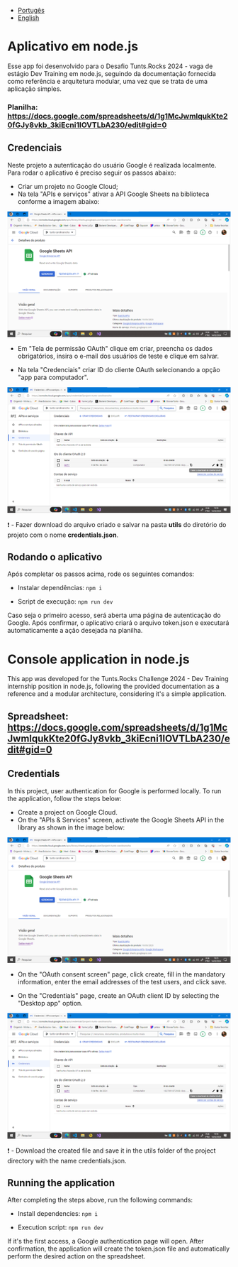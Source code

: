 -   [Portugês](#aplicativo-em-nodejs)
-   [English](#console-application-in-nodejs)

# Aplicativo em node.js

Esse app foi desenvolvido para o Desafio Tunts.Rocks 2024 - vaga de estágio Dev Training em node.js, seguindo da documentação fornecida como referência e arquitetura modular, uma vez que se trata de uma aplicação simples.

### Planilha: <https://docs.google.com/spreadsheets/d/1g1McJwmlqukKte20fGJy8vkb_3kiEcni1IOVTLbA230/edit#gid=0>

## Credenciais

Neste projeto a autenticação do usuário Google é realizada localmente. Para rodar o aplicativo é preciso seguir os passos abaixo:

-   Criar um projeto no Google Cloud;
-   Na tela "APIs e serviços" ativar a API Google Sheets na biblioteca conforme a imagem abaixo:

![screenshot - google projetc](img/image.png)

-   Em "Tela de permissão OAuth" clique em criar, preencha os dados obrigatórios, insira o e-mail dos usuários de teste e clique em salvar.

-   Na tela "Credenciais" criar ID do cliente OAuth selecionando a opção "app para computador".

![screenshot - tela de credenciais](img/image2.png)

:exclamation: - Fazer download do arquivo criado e salvar na pasta **utils** do diretório do projeto com o nome **credentials.json**.

## Rodando o aplicativo

Após completar os passos acima, rode os seguintes comandos:

-   Instalar dependências: `npm i`

-   Script de execução: `npm run dev`

Caso seja o primeiro acesso, será aberta uma página de autenticação do Google. Após confirmar, o aplicativo criará o arquivo token.json e executará automaticamente a ação desejada na planilha.

# Console application in node.js

This app was developed for the Tunts.Rocks Challenge 2024 - Dev Training internship position in node.js, following the provided documentation as a reference and a modular architecture, considering it's a simple application.

## Spreadsheet: <https://docs.google.com/spreadsheets/d/1g1McJwmlqukKte20fGJy8vkb_3kiEcni1IOVTLbA230/edit#gid=0>

## Credentials

In this project, user authentication for Google is performed locally. To run the application, follow the steps below:

-   Create a project on Google Cloud.
-   On the "APIs & Services" screen, activate the Google Sheets API in the library as shown in the image below:

![screenshot - google projetc](img/image.png)

-   On the "OAuth consent screen" page, click create, fill in the mandatory information, enter the email addresses of the test users, and click save.

-   On the "Credentials" page, create an OAuth client ID by selecting the "Desktop app" option.

![screenshot - tela de credenciais](img/image2.png)

:exclamation: - Download the created file and save it in the utils folder of the project directory with the name credentials.json.

## Running the application

After completing the steps above, run the following commands:

-   Install dependencies: `npm i`

-   Execution script: `npm run dev`

If it's the first access, a Google authentication page will open. After confirmation, the application will create the token.json file and automatically perform the desired action on the spreadsheet.

